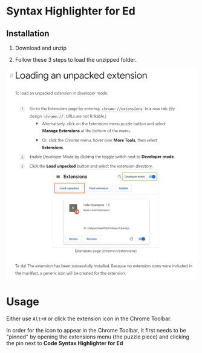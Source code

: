 # Syntax Highlighter for Ed


## Installation

1. Download and unzip

1. Follow these 3 steps to load the unzipped folder.

![asdfds](./images/loading_unpacked_extension.jpg)

# Usage

Either use `Alt+H` or click the extension icon in the Chrome Toolbar.

In order for the icon to appear in the Chrome Toolbar, it first needs to be "pinned" by opening the extensions menu (the puzzle piece) and clicking the pin next to **Code Syntax Highlighter for Ed**

